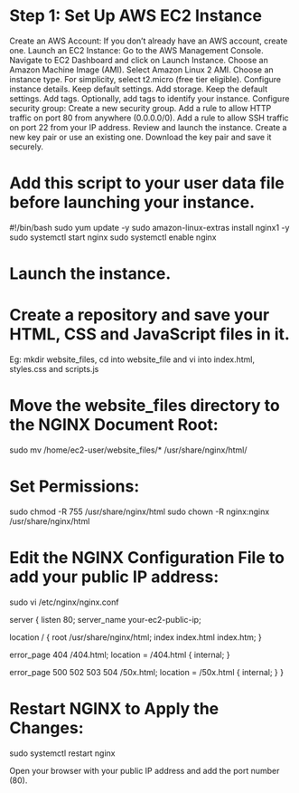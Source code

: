 # Step 1: Set Up AWS EC2 Instance

Create an AWS Account: If you don’t already have an AWS account, create one. 
Launch an EC2 Instance: Go to the AWS Management Console. 
Navigate to EC2 Dashboard and click on Launch Instance. Choose an Amazon Machine Image (AMI). 
Select Amazon Linux 2 AMI. 
Choose an instance type. For simplicity, select t2.micro (free tier eligible). 
Configure instance details. 
Keep default settings. Add storage. Keep the default settings. 
Add tags. Optionally, add tags to identify your instance. 
Configure security group: Create a new security group. 
Add a rule to allow HTTP traffic on port 80 from anywhere (0.0.0.0/0). 
Add a rule to allow SSH traffic on port 22 from your IP address. 
Review and launch the instance.
Create a new key pair or use an existing one. Download the key pair and save it securely.

# Add this script to your user data file before launching your instance.

#!/bin/bash sudo yum update -y sudo amazon-linux-extras install nginx1 -y sudo systemctl start nginx sudo systemctl enable nginx

# Launch the instance.

# Create a repository and save your HTML, CSS and JavaScript files in it.

Eg: mkdir website_files, cd into website_file and vi into index.html, styles.css and scripts.js

# Move the website_files directory to the NGINX Document Root:

sudo mv /home/ec2-user/website_files/* /usr/share/nginx/html/

# Set Permissions:

sudo chmod -R 755 /usr/share/nginx/html 
sudo chown -R nginx:nginx /usr/share/nginx/html

# Edit the NGINX Configuration File to add your public IP address:

sudo vi /etc/nginx/nginx.conf

server { listen 80; server_name your-ec2-public-ip;

location / { root /usr/share/nginx/html; index index.html index.htm; }

error_page 404 /404.html; location = /404.html { internal; }

error_page 500 502 503 504 /50x.html; location = /50x.html { internal; } }

# Restart NGINX to Apply the Changes:

sudo systemctl restart nginx

Open your browser with your public IP address and add the port number (80).
